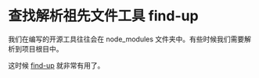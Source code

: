 # 查找解析祖先文件工具 find-up

我们在编写的开源工具往往会在 node_modules 文件夹中。有些时候我们需要解析到项目根目中。

这时候 [find-up](https://github.com/sindresorhus/find-up) 就非常有用了。


